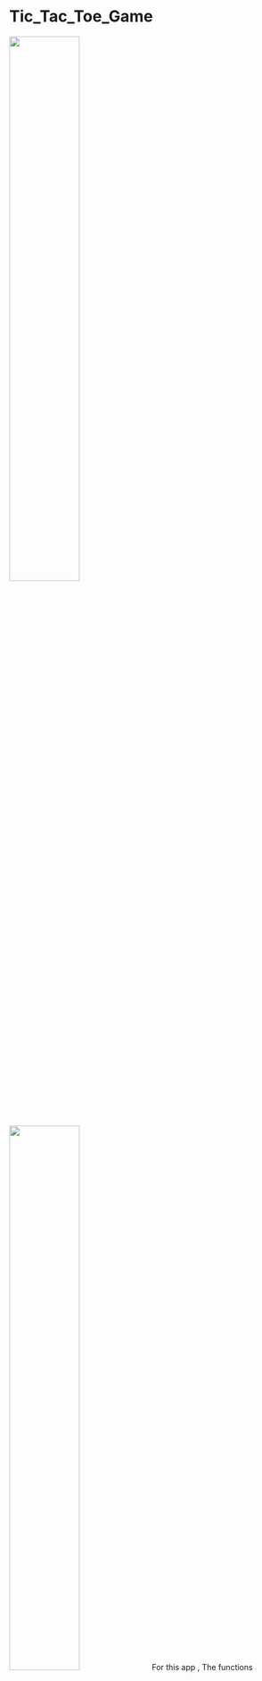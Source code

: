 # Tic_Tac_Toe_Game

<img src="https://github.com/xiao623861304/Tic_Tac_Toe_Game/blob/master/iphone8%20plus.gif" width="50%" height="50%">  <img src="https://github.com/xiao623861304/Tic_Tac_Toe_Game/blob/master/iphoneX.gif" width="50%" height="50%">
For this app , The functions completed are as follows : 

Basic function : 
Complete the basic Two player mode of play according to rules of tic tac toe, allowing players to start new games .

Extension : 

Two Player Pattern : 

You can click the different buttons on title to change the board format and change the rules of the game, such as the 4x4 chessboard, which must be connected to 4 same pieces in the chessboard, after then will be win , 5x5 is the same rules .

Single Player Pattern :

Add a computer mode into a easy computer model and a computer model that you can't win. (it takes time to complete this computer model(impossible win ). Logic is introduced below).

App FrameWork

Using the standard MVC design pattern , make the project structure clear and easy to read . 

M - Model : Initialization of data , including the array of Cross and Circle , and the function of determine result (The algorithm of judging and winning). 

V - View : Create chessboard view, single player mode select level pop-up view, multiplayer mode select chessboard type view, create cross and circle view .

C - Controller : The single person mode creates the interactive mode of different levels of computers and people (including the operation logic of chess in every step of the computer) , select the pop-up logic of the user interface when the level is selected, the multi person mode double interaction logic, and the logic operation of restart game .

iOS Technology : 

1. The operation of view to controller uses the delegation , It solves the problem that the controller is overstaffed and the proxy object can be reused. Easy to expand . 

2. More lazy loading is used when creating objects, because only when the resources are really needed, and then loaded again, and only once, saving the memory resources (the memory footprint of the system is reduced).

3 Using third party SnapKit to achieve automatic layout, suitable for all kinds of device, more convenient.

4 Header file create global variables so that they can be easily used throughout the project. 

5 Using the CocoaPod managed the third library . 


Computer logic introduce : 

Easy : put chess pieces at random .(In the empty space) 

Impossible Win : Before the computer put pieces , first judge whether the computer has the possibility of winning, there is, place the pieces in this position, if not, to judge where the player may win, if has ,to block, the detail logical reference code.

